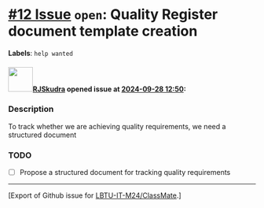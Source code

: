 # [\#12 Issue](https://github.com/LBTU-IT-M24/ClassMate/issues/12) `open`: Quality Register document template creation

**Labels**: `help wanted`

#### <img src="https://avatars.githubusercontent.com/u/47944724?v=4" width="50">[RJSkudra](https://github.com/RJSkudra) opened issue at [2024-09-28 12:50](https://github.com/LBTU-IT-M24/ClassMate/issues/12):

### Description

To track whether we are achieving quality requirements, we need a
structured document

### TODO

-   ☐ Propose a structured document for tracking quality requirements

------------------------------------------------------------------------

\[Export of Github issue for
[LBTU-IT-M24/ClassMate](https://github.com/LBTU-IT-M24/ClassMate).\]
